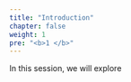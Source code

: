 ```yaml
---
title: "Introduction"
chapter: false
weight: 1
pre: "<b>1 </b>"
---
```


In this session, we will explore



